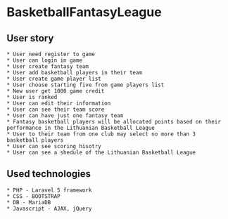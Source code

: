 # BasketballFantasyLeague

## User story
	* User need register to game
	* User can login in game
	* User create fantasy team
	* User add basketball players in their team
	* User create game player list
	* User choose starting five from game players list
	* New user get 1000 game credit
	* User is ranked
	* User can edit their information
	* User can see their team score
	* User can have just one fantasy team
	* Fantasy basketball players will be allocated points based on their performance in the Lithuanian Basketball League
	* User to their team from one club may select no more than 3 basketball players
	* User can see scoring hisotry
	* User can see a shedule of the Lithuanian Basketball League
	
## Used technologies
	* PHP - Laravel 5 framework
	* CSS - BOOTSTRAP
	* DB - MariaDB
	* Javascript - AJAX, jQuery
	
	
	
